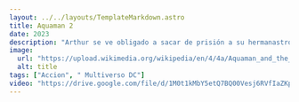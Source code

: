```yaml
---
layout: ../../layouts/TemplateMarkdown.astro
title: Aquaman 2
date: 2023
description: "Arthur se ve obligado a sacar de prisión a su hermanastro, Orm, para que lo ayude a detener a Kane, quien ha atacado Atlantis tras encontrar un tridente negro que lo posee y le da la fuerza para vengar la muerte de su padre."
image:
  url: "https://upload.wikimedia.org/wikipedia/en/4/4a/Aquaman_and_the_Lost_Kingdom_poster.jpg"
  alt: title
tags: ["Accion", " Multiverso DC"]
video: "https://drive.google.com/file/d/1M0t1kMbY5etQ7BQ00Vesj6RVfIaZKpjk/preview"
---
```

